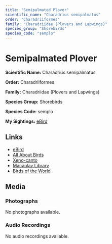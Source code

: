 ```yaml
---
title: "Semipalmated Plover"
scientific_name: "Charadrius semipalmatus"
order: "Charadriiformes"
family: "Charadriidae (Plovers and Lapwings)"
species_group: "Shorebirds"
species_code: "semplo"
---
```


# Semipalmated Plover

**Scientific Name:** Charadrius semipalmatus

**Order:** Charadriiformes

**Family:** Charadriidae (Plovers and Lapwings)

**Species Group:** Shorebirds

**Species Code:** semplo

**My Sightings:** [eBird](https://ebird.org/lifelist?r=world&time=life&spp=semplo)

## Links
* [eBird](https://ebird.org/species/semplo) 
* [All About Birds](https://www.allaboutbirds.org/guide/semplo) 
* [Xeno-canto](https://www.xeno-canto.org/species/charadrius-semipalmatus) 
* [Macaulay Library](https://search.macaulaylibrary.org/catalog?taxonCode=semplo&sort=rating_rank_desc)
* [Birds of the World](https://birdsoftheworld.org/bow/species/semplo)

## Media
### Photographs
No photographs available.

### Audio Recordings
No audio recordings available.
